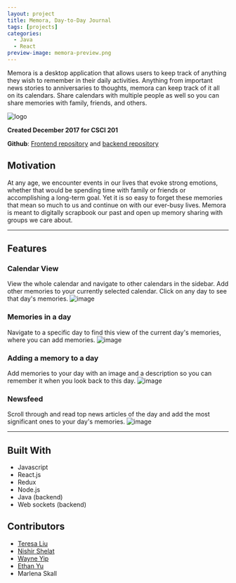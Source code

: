 ```yaml
---
layout: project
title: Memora, Day-to-Day Journal
tags: [projects]
categories:
  - Java
  - React
preview-image: memora-preview.png
---
```


Memora is a desktop application that allows users to keep track of anything they wish to remember in their daily activities. <!--more-->
Anything from important news stories to anniversaries to thoughts, memora can keep track of it all on its calendars. Share calendars with multiple people as well so you can share memories with family, friends, and others.

![logo](https://user-images.githubusercontent.com/22362476/34264656-955de926-e641-11e7-92d0-e5201f75d5b7.png)

**Created December 2017 for CSCI 201**

**Github**: [Frontend repository](https://github.com/nishelat/memora-frontend) and [backend repository](https://github.com/nishelat/memora-backend)

## Motivation
At any age, we encounter events in our lives that evoke strong emotions, whether that would be spending time with family or friends or accomplishing a long-term goal. Yet it is so easy to forget these memories that mean so much to us and continue on with our ever-busy lives. Memora is meant to digitally scrapbook our past and open up memory sharing with groups we care about.

---

## Features
### Calendar View
View the whole calendar and navigate to other calendars in the sidebar. Add other memories to your currently selected calendar. Click on any day to see that day's memories.
![image](https://user-images.githubusercontent.com/22362476/34264656-955de926-e641-11e7-92d0-e5201f75d5b7.png)

### Memories in a day
Navigate to a specific day to find this view of the current day's memories, where you can add memories.
![image](https://user-images.githubusercontent.com/22362476/34264629-807042de-e641-11e7-8e9b-01a74cf258cb.png)

### Adding a memory to a day
Add memories to your day with an image and a description so you can remember it when you look back to this day.
![image](https://user-images.githubusercontent.com/22362476/34264698-b80f31aa-e641-11e7-902d-dd00750a7e14.png)

### Newsfeed
Scroll through and read top news articles of the day and add the most significant ones to your day's memories.
![image](https://user-images.githubusercontent.com/22362476/34264966-8e7443b6-e642-11e7-986b-21a72eedb8a9.png)

---

## Built With
- Javascript
- React.js
- Redux
- Node.js
- Java (backend)
- Web sockets (backend)

## Contributors
- [Teresa Liu](https://github.com/teresaliu20)
- [Nishir Shelat](https://github.com/nishelat)
- [Wayne Yip](https://github.com/wayneyip)
- [Ethan Yu](https://github.com/ethan-yu0503)
- Marlena Skall

